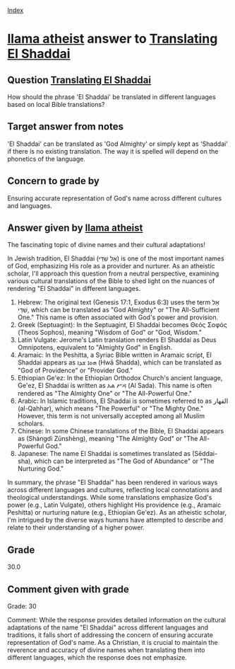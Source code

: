 
[Index](../../index.md)
# [llama atheist](../../answering_models/llama_atheist.md) answer to [Translating El Shaddai](../../questions/Translating_El_Shaddai.md)

## Question [Translating El Shaddai](../../questions/Translating_El_Shaddai.md)
How should the phrase 'El Shaddai' be translated in different languages based on local Bible translations?

## Target answer from notes
'El Shaddai' can be translated as 'God Almighty' or simply kept as 'Shaddai' if there is no existing translation. The way it is spelled will depend on the phonetics of the language.

## Concern to grade by
Ensuring accurate representation of God's name across different cultures and languages.

## Answer given by [llama atheist](../../answering_models/llama_atheist.md)
The fascinating topic of divine names and their cultural adaptations!

In Jewish tradition, El Shaddai (אֵל שַׁדַּי) is one of the most important names of God, emphasizing His role as a provider and nurturer. As an atheistic scholar, I'll approach this question from a neutral perspective, examining various cultural translations of the Bible to shed light on the nuances of rendering "El Shaddai" in different languages.

1. Hebrew: The original text (Genesis 17:1, Exodus 6:3) uses the term אֵל שַׁדַּי, which can be translated as "God Almighty" or "The All-Sufficient One." This name is often associated with God's power and provision.
2. Greek (Septuagint): In the Septuagint, El Shaddai becomes Θεός Σοφός (Theos Sophos), meaning "Wisdom of God" or "God, Wisdom."
3. Latin Vulgate: Jerome's Latin translation renders El Shaddai as Deus Omnipotens, equivalent to "Almighty God" in English.
4. Aramaic: In the Peshitta, a Syriac Bible written in Aramaic script, El Shaddai appears as ܗܘܐ ܫܕܐ (Hwā Shadda), which can be translated as "God of Providence" or "Provider God."
5. Ethiopian Ge'ez: In the Ethiopian Orthodox Church's ancient language, Ge'ez, El Shaddai is written as አል ሥዳ (Al Sada). This name is often rendered as "The Almighty One" or "The All-Powerful One."
6. Arabic: In Islamic traditions, El Shaddai is sometimes referred to as القهار (al-Qahhar), which means "The Powerful" or "The Mighty One." However, this term is not universally accepted among all Muslim scholars.
7. Chinese: In some Chinese translations of the Bible, El Shaddai appears as (Shàngdì Zūnshèng), meaning "The Almighty God" or "The All-Powerful God."
8. Japanese: The name El Shaddai is sometimes translated as (Sēddai-sha), which can be interpreted as "The God of Abundance" or "The Nurturing God."

In summary, the phrase "El Shaddai" has been rendered in various ways across different languages and cultures, reflecting local connotations and theological understandings. While some translations emphasize God's power (e.g., Latin Vulgate), others highlight His providence (e.g., Aramaic Peshitta) or nurturing nature (e.g., Ethiopian Ge'ez). As an atheistic scholar, I'm intrigued by the diverse ways humans have attempted to describe and relate to their understanding of a higher power.

## Grade
30.0

## Comment given with grade
Grade: 30

Comment: While the response provides detailed information on the cultural adaptations of the name "El Shaddai" across different languages and traditions, it falls short of addressing the concern of ensuring accurate representation of God's name. As a Christian, it is crucial to maintain the reverence and accuracy of divine names when translating them into different languages, which the response does not emphasize.
